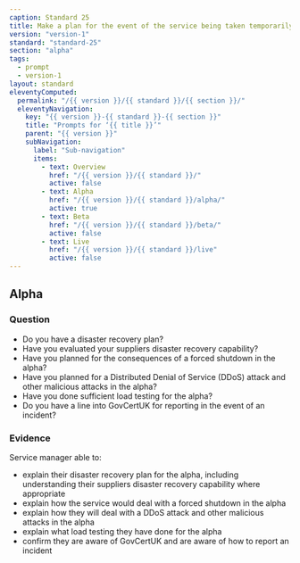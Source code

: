 ```yaml
---
caption: Standard 25
title: Make a plan for the event of the service being taken temporarily offline.
version: "version-1"
standard: "standard-25"
section: "alpha"
tags:
  - prompt
  - version-1
layout: standard
eleventyComputed:
  permalink: "/{{ version }}/{{ standard }}/{{ section }}/"
  eleventyNavigation:
    key: "{{ version }}-{{ standard }}-{{ section }}"
    title: "Prompts for ‘{{ title }}’"
    parent: "{{ version }}"
    subNavigation:
      label: "Sub-navigation"
      items:
        - text: Overview
          href: "/{{ version }}/{{ standard }}/"
          active: false
        - text: Alpha
          href: "/{{ version }}/{{ standard }}/alpha/"
          active: true
        - text: Beta
          href: "/{{ version }}/{{ standard }}/beta/"
          active: false
        - text: Live
          href: "/{{ version }}/{{ standard }}/live"
          active: false
---
```


## Alpha

### Question

- Do you have a disaster recovery plan?
- Have you evaluated your suppliers disaster recovery capability?
- Have you planned for the consequences of a forced shutdown in the alpha?
- Have you planned for a Distributed Denial of Service (DDoS) attack and other malicious attacks in the alpha?
- Have you done sufficient load testing for the alpha?
- Do you have a line into GovCertUK for reporting in the event of an incident?

### Evidence

Service manager able to:

- explain their disaster recovery plan for the alpha, including understanding their suppliers disaster recovery capability where appropriate
- explain how the service would deal with a forced shutdown in the alpha
- explain how they will deal with a DDoS attack and other malicious attacks in the alpha
- explain what load testing they have done for the alpha
- confirm they are aware of GovCertUK and are aware of how to report an incident
